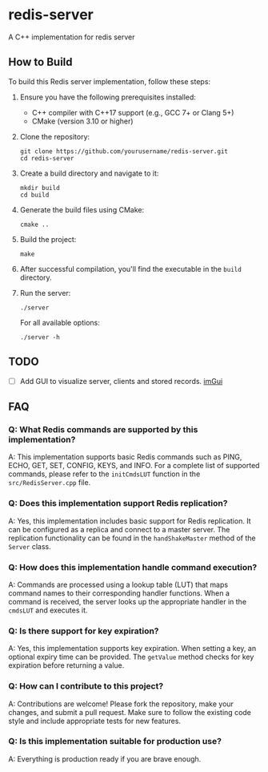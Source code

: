 # redis-server
A C++ implementation for redis server

## How to Build

To build this Redis server implementation, follow these steps:

1. Ensure you have the following prerequisites installed:
   - C++ compiler with C++17 support (e.g., GCC 7+ or Clang 5+)
   - CMake (version 3.10 or higher)

2. Clone the repository:
   ```
   git clone https://github.com/yourusername/redis-server.git
   cd redis-server
   ```

3. Create a build directory and navigate to it:
   ```
   mkdir build
   cd build
   ```

4. Generate the build files using CMake:
   ```
   cmake ..
   ```

5. Build the project:
   ```
   make
   ```

6. After successful compilation, you'll find the executable in the `build` directory.

7. Run the server:
   ```
   ./server
   ```
   For all available options:
   ```
   ./server -h
   ```  
   
## TODO

- [ ] Add GUI to visualize server, clients and stored records. [imGui](https://github.com/ocornut/imgui)

## FAQ

### Q: What Redis commands are supported by this implementation?
A: This implementation supports basic Redis commands such as PING, ECHO, GET, SET, CONFIG, KEYS, and INFO. For a complete list of supported commands, please refer to the `initCmdsLUT` function in the `src/RedisServer.cpp` file.

### Q: Does this implementation support Redis replication?
A: Yes, this implementation includes basic support for Redis replication. It can be configured as a replica and connect to a master server. The replication functionality can be found in the `handShakeMaster` method of the `Server` class.

### Q: How does this implementation handle command execution?
A: Commands are processed using a lookup table (LUT) that maps command names to their corresponding handler functions. When a command is received, the server looks up the appropriate handler in the `cmdsLUT` and executes it.

### Q: Is there support for key expiration?
A: Yes, this implementation supports key expiration. When setting a key, an optional expiry time can be provided. The `getValue` method checks for key expiration before returning a value.

### Q: How can I contribute to this project?
A: Contributions are welcome! Please fork the repository, make your changes, and submit a pull request. Make sure to follow the existing code style and include appropriate tests for new features.

### Q: Is this implementation suitable for production use?
A: Everything is production ready if you are brave enough. 



